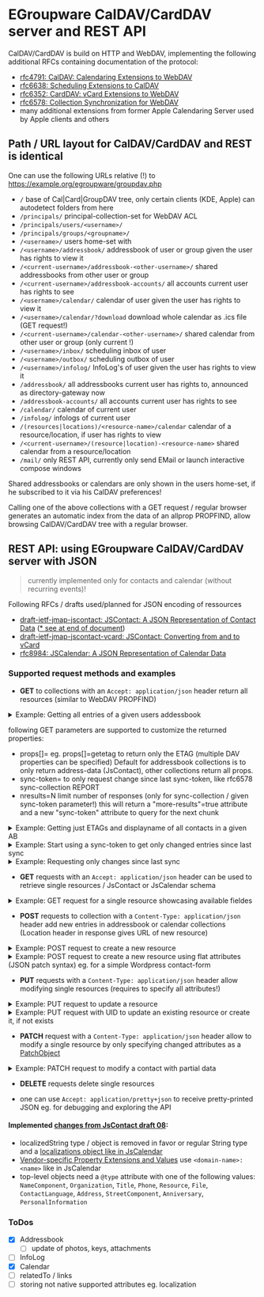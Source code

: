 # EGroupware CalDAV/CardDAV server and REST API

CalDAV/CardDAV is build on HTTP and WebDAV, implementing the following additional RFCs containing documentation of the protocol:
* [rfc4791: CalDAV: Calendaring Extensions to WebDAV](https://datatracker.ietf.org/doc/html/rfc4791)
* [rfc6638: Scheduling Extensions to CalDAV](https://datatracker.ietf.org/doc/html/rfc6638)
* [rfc6352: CardDAV: vCard Extensions to WebDAV](https://datatracker.ietf.org/doc/html/rfc6352)
* [rfc6578: Collection Synchronization for WebDAV](https://datatracker.ietf.org/doc/html/rfc6578)
* many additional extensions from former Apple Calendaring Server used by Apple clients and others

## Path / URL layout for CalDAV/CardDAV and REST is identical

One can use the following URLs relative (!) to https://example.org/egroupware/groupdav.php

- ```/```                        base of Cal|Card|GroupDAV tree, only certain clients (KDE, Apple) can autodetect folders from here
- ```/principals/```             principal-collection-set for WebDAV ACL
- ```/principals/users/<username>/```
- ```/principals/groups/<groupname>/```
- ```/<username>/```             users home-set with
- ```/<username>/addressbook/``` addressbook of user or group <username> given the user has rights to view it
- ```/<current-username>/addressbook-<other-username>/``` shared addressbooks from other user or group
- ```/<current-username>/addressbook-accounts/``` all accounts current user has rights to see
- ```/<username>/calendar/```    calendar of user <username> given the user has rights to view it
- ```/<username>/calendar/?download``` download whole calendar as .ics file (GET request!)
- ```/<current-username>/calendar-<other-username>/``` shared calendar from other user or group (only current <username>!)
- ```/<username>/inbox/```       scheduling inbox of user <username>
- ```/<username>/outbox/```      scheduling outbox of user <username>
- ```/<username>/infolog/```     InfoLog's of user <username> given the user has rights to view it
- ```/addressbook/``` all addressbooks current user has rights to, announced as directory-gateway now
- ```/addressbook-accounts/``` all accounts current user has rights to see
- ```/calendar/```    calendar of current user
- ```/infolog/```     infologs of current user
- ```/(resources|locations)/<resource-name>/calendar``` calendar of a resource/location, if user has rights to view
- ```/<current-username>/(resource|location)-<resource-name>``` shared calendar from a resource/location
- ```/mail/```   only REST API, currently only send EMail or launch interactive compose windows

Shared addressbooks or calendars are only shown in the users home-set, if he subscribed to it via his CalDAV preferences!

Calling one of the above collections with a GET request / regular browser generates an automatic index
from the data of an allprop PROPFIND, allow browsing CalDAV/CardDAV tree with a regular browser.

## REST API: using EGroupware CalDAV/CardDAV server with JSON
> currently implemented only for contacts and calendar (without recurring events)!

Following RFCs / drafts used/planned for JSON encoding of ressources
* [draft-ietf-jmap-jscontact: JSContact: A JSON Representation of Contact Data](https://datatracker.ietf.org/doc/html/draft-ietf-jmap-jscontact) 
([* see at end of document](#implemented-changes-from-jscontact-draft-08))
* [draft-ietf-jmap-jscontact-vcard: JSContact: Converting from and to vCard](https://datatracker.ietf.org/doc/html/draft-ietf-jmap-jscontact-vcard/)
* [rfc8984: JSCalendar: A JSON Representation of Calendar Data](https://datatracker.ietf.org/doc/html/rfc8984)

### Supported request methods and examples

* **GET** to collections with an ```Accept: application/json``` header return all resources (similar to WebDAV PROPFIND)
<details>
  <summary>Example: Getting all entries of a given users addessbook</summary>
  
```
curl https://example.org/egroupware/groupdav.php/<username>/addressbook/ -H "Accept: application/pretty+json" --user <username>
{
  "responses": {
    "/<username>/addressbook/1833": {
      "uid": "5638-8623c4830472a8ede9f9f8b30d435ea4",
      "prodId": "EGroupware Addressbook 21.1.001",
      "created": "2010-10-21T09:55:42Z",
      "updated": "2014-06-02T14:45:24Z",
      "name": [
        { "@type": "NameComponent", "type": "personal", "value": "Default" },
        { "@type": "NameComponent", "type": "surname", "value": "Tester" }
      ],
      "fullName": { "value": "Default Tester" },
      "organizations": {
        "org": {
          "@type": "Organization", 
          "name": "default.org",
          "units": {
            "org_unit": "department.default.org"
          }
        }
      },
      "emails": {
        "work": { "@type": "EmailAddress", "email": "test@test.com", "contexts": { "work": true }, "pref": 1 }
      },
      "phones": {
        "tel_work": { "@type": "Phone", "phone": "+49 123 4567890", "pref": 1, "features": { "voice": true }, "contexts": { "work": true } },
        "tel_cell": { "@type": "Phone", "phone": "012 3723567", "features": { "cell": true }, "contexts": { "work": true } }
      },
      "online": {
        "url": { "@type": "Resource", "resource": "https://www.test.com/", "type": "uri", "contexts": { "work": true } }
      },
      "notes": [
        "Test test TEST\n\\server\\share\n\\\nother\nblah"
      ],
    },
    "/<username>/addressbook/list-36": {
      "uid": "urn:uuid:dfa5cac5-987b-448b-85d7-6c8b529a835c",
      "name": "Example distribution list",
      "card": {
        "uid": "urn:uuid:dfa5cac5-987b-448b-85d7-6c8b529a835c",
        "prodId": "EGroupware Addressbook 21.1.001",
        "updated": "2018-04-11T14:46:43Z",
        "fullName": { "value": "Example distribution list" }
      },
      "members": {
        "5638-8623c4830472a8ede9f9f8b30d435ea4": true
      }
    }
  }
}
```
</details>
       
  following GET parameters are supported to customize the returned properties:
  - props[]=<DAV-prop-name> eg. props[]=getetag to return only the ETAG (multiple DAV properties can be specified)
    Default for addressbook collections is to only return address-data (JsContact), other collections return all props.
  - sync-token=<token> to only request change since last sync-token, like rfc6578 sync-collection REPORT
  - nresults=N limit number of responses (only for sync-collection / given sync-token parameter!)
    this will return a "more-results"=true attribute and a new "sync-token" attribute to query for the next chunk

<details>
   <summary>Example: Getting just ETAGs and displayname of all contacts in a given AB</summary>
   
```
curl -i 'https://example.org/egroupware/groupdav.php/<username>/addressbook/?props[]=getetag&props[]=displayname' -H "Accept: application/pretty+json" --user <username>
{
  "responses": {
    "/addressbook/1833": {
      "displayname": "Default Tester",
      "getetag": "\"1833:24\""
    },
    "/addressbook/1838": {
      "displayname": "Test Tester",
      "getetag": "\"1838:19\""
    }
  }
}
```
</details>

<details>
   <summary>Example: Start using a sync-token to get only changed entries since last sync</summary>
   
#### Initial request with empty sync-token and only requesting 10 entries per chunk:
```
curl 'https://example.org/egroupware/groupdav.php/addressbook/?sync-token=&nresults=10&props[]=displayname' -H "Accept: application/pretty+json" --user <username>
{
  "responses": {
    "/addressbook/2050": "Frau Margot Test-Notifikation",
    "/addressbook/2384": "Test Tester",
    "/addressbook/5462": "Margot Testgedöns",
    "/addressbook/2380": "Frau Test Defaulterin",
    "/addressbook/5474": "Noch ein Neuer",
    "/addressbook/5575": "Mr New Name",
    "/addressbook/5461": "Herr Hugo Kurt Müller Senior",
    "/addressbook/5601": "Steve Jobs",
    "/addressbook/5603": "Ralf Becker",
    "/addressbook/1838": "Test Tester"
  },
  "more-results": true,
  "sync-token": "https://example.org/egroupware/groupdav.php/addressbook/1400867824"
}
```
#### Requesting next chunk:
```
curl 'https://example.org/egroupware/groupdav.php/addressbook/?sync-token=https://example.org/egroupware/groupdav.php/addressbook/1400867824&nresults=10&props[]=displayname' -H "Accept: application/pretty+json" --user <username>
{
  "responses": {
    "/addressbook/1833": "Default Tester",
    "/addressbook/5597": "Neuer Testschnuffi",
    "/addressbook/5593": "Muster Max",
    "/addressbook/5628": "2. Test Contact",
    "/addressbook/5629": "Testen Tester",
    "/addressbook/5630": "Testen Tester",
    "/addressbook/5633": "Testen Tester",
    "/addressbook/5635": "Test4 Tester",
    "/addressbook/5638": "Test Kontakt",
    "/addressbook/5636": "Test Default"
  },
  "more-results": true,
  "sync-token": "https://example.org/egroupware/groupdav.php/addressbook/1427103057"
}
```
</details>

<details>
   <summary>Example: Requesting only changes since last sync</summary>
   
#### ```sync-token``` from last sync need to be specified (note the null for a deleted resource!)
```
curl 'https://example.org/egroupware/groupdav.php/addressbook/?sync-token=https://example.org/egroupware/groupdav.php/addressbook/1400867824' -H "Accept: application/pretty+json" --user <username>
{
  "responses": {
    "/addressbook/5597": null,
    "/addressbook/5593": {
      "uid": "5638-8623c4830472a8ede9f9f8b30d435ea4",
      "prodId": "EGroupware Addressbook 21.1.001",
      "created": "2010-10-21T09:55:42Z",
      "updated": "2014-06-02T14:45:24Z",
      "name": [
        { "@type": "NameComponent", "type": "personal", "value": "Default" },
        { "@type": "NameComponent", "type": "surname", "value": "Tester" }
      ],
      "fullName": "Default Tester",
....
    }
  },
  "sync-token": "https://example.org/egroupware/groupdav.php/addressbook/1427103057"
}
```
</details>

* **GET**  requests with an ```Accept: application/json``` header can be used to retrieve single resources / JsContact or JsCalendar schema
<details>
   <summary>Example: GET request for a single resource showcasing available fieldes</summary>
   
```
curl 'https://example.org/egroupware/groupdav.php/addressbook/6502' -H "Accept: application/pretty+json" --user <username>
{
    "uid": "addressbook-6502-8623c4830472a8ede9f9f8b30d435ea4",
    "prodId": "EGroupware Addressbook 21.1.003",
    "created": "2022-12-14T13:35:02Z",
    "updated": "2022-12-14T13:39:14Z",
    "kind": "individual",
    "name": [
        { "@type": "NameComponent", "type": "prefix", "value": "Prefix/Title" },
        { "@type": "NameComponent", "type": "personal", "value": "Frist" },
        { "@type": "NameComponent", "type": "additional", "value": "Middle" },
        { "@type": "NameComponent", "type": "surname", "value": "Last" },
        { "@type": "NameComponent", "type": "suffix", "value": "Postfix" }
    ],
    "fullName": "Prefix/Title Frist Middle Last Postfix",
    "organizations": {
        "org": {
            "@type": "Organization",
            "name": "Organisation",
            "units": { "org_unit": "Department" }
        }
    },
    "titles": {
        "title": {
            "@type": "Title",
            "title": "Postion",
            "organization": "org"
        },
        "role": {
            "@type": "Title",
            "title": "Occupation",
            "organization": "org"
        }
    },
    "emails": {
        "work": {
            "@type": "EmailAddress",
            "email": "email@example.org",
            "contexts": { "work": true },
            "pref": 1
        },
        "private": {
            "@type": "EmailAddress",
            "email": "private.email@example.org",
            "contexts": { "private": true }
        }
    },
    "phones": {
        "tel_work": {
            "@type": "Phone",
            "phone": "+1(234)5678901",
            "features": { "voice": true },
            "contexts": { "work": true }
        },
        "tel_cell": {
            "@type": "Phone",
            "phone": "+1(234)5678901",
            "features": { "cell": true },
            "contexts": { "work": true }
        },
        "tel_fax": {
            "@type": "Phone",
            "phone": "+1(234)5678901",
            "features": { "fax": true },
            "contexts": { "work": true }
        },
        "tel_assistent": {
            "@type": "Phone",
            "phone": "+1(234)5678901",
            "features": { "voice": true },
            "contexts": { "assistant": true }
        },
        "tel_car": {
            "@type": "Phone",
            "phone": "+1(234)5678901",
            "features": { "voice": true },
            "contexts": { "car": true }
        },
        "tel_pager": {
            "@type": "Phone",
            "phone": "+1(234)5678901",
            "features": { "pager": true },
            "contexts": { "work": true }
        },
        "tel_home": {
            "@type": "Phone",
            "phone": "+1(234)5678901",
            "features": { "voice": true },
            "contexts": { "private": true }
        },
        "tel_fax_home": {
            "@type": "Phone",
            "phone": "+1(234)5678901",
            "features": { "fax": true },
            "contexts": { "private": true }
        },
        "tel_cell_private": {
            "@type": "Phone",
            "phone": "+1(234)5678901",
            "features": { "cell": true },
            "contexts": { "private": true }
        },
        "tel_other": {
            "@type": "Phone",
            "phone": "+1(234)5678901",
            "features": { "voice": true },
            "contexts": { "work": true }
        }
    },
    "online": {
        "url": {
            "@type": "Resource",
            "resource": "https://example.org",
            "type": "uri",
            "contexts": { "work": true }
        },
        "url_home": {
            "@type": "Resource",
            "resource": "https://private.example.org",
            "type": "uri",
            "contexts": { "private": true }
        }
    },
    "addresses": {
        "work": {
            "@type": "Address",
            "locality": "City",
            "region": "Rheinland-Pfalz",
            "country": "DEUTSCHLAND",
            "postcode": "12345",
            "countryCode": "DE",
            "street": [
                { "@type": "StreetComponent", "type": "name", "value": "Street" },
                { "@type": "StreetComponent", "type": "separator", "value": "\n" },
                { "@type": "StreetComponent", "type": "name", "value": "Street2" ],
            "contexts": { "work": true },
            "pref": 1
        },
        "home": {
            "@type": "Address",
            "locality": "PrivateCity",
            "country": "DEUTSCHLAND",
            "postcode": "12345",
            "countryCode": "DE",
            "street": [
                { "@type": "StreetComponent", "type": "name", "value": "PrivateStreet" },
                { "@type": "StreetComponent", "type": "separator", "value": "\n" },
                { "@type": "StreetComponent", "type": "name", "value": "PrivateStreet2" }
            ],
            "contexts": { "home": true }
        }
    },
    "photos": {
        "photo": {
            "@type": "File",
            "href": "https://boulder.egroupware.org/egroupware/api/avatar.php?contact_id=6502&lavatar=1&etag=0",
            "mediaType": "image/jpeg"
        }
    },
    "anniversaries": {
        "bday": {
            "@type": "Anniversary",
            "type": "birth",
            "date": "2022-12-14"
        }
    },
    "categories": {
        "Kategorie": true,
        "My Contacts": true
    },
    "egroupware.org:assistant": "Assistent"
}
```
</details>

* **POST** requests to collection with a ```Content-Type: application/json``` header add new entries in addressbook or calendar collections
       (Location header in response gives URL of new resource)
<details>
   <summary>Example: POST request to create a new resource</summary>
   
```
cat <<EOF | curl -i 'https://example.org/egroupware/groupdav.php/<username>/addressbook/' -X POST -d @- -H "Content-Type: application/json" --user <username>
{
  "uid": "5638-8623c4830472a8ede9f9f8b30d435ea4",
  "prodId": "EGroupware Addressbook 21.1.001",
  "created": "2010-10-21T09:55:42Z",
  "updated": "2014-06-02T14:45:24Z",
  "name": [
    { "type": "@type": "NameComponent", "personal", "value": "Default" },
    { "type": "@type": "NameComponent", "surname", "value": "Tester" }
  ],
  "fullName": { "value": "Default Tester" },
....
}
EOF

HTTP/1.1 201 Created
Location: https://example.org/egroupware/groupdav.php/<username>/addressbook/1234
```
</details>

<details>
   <summary>Example: POST request to create a new resource using flat attributes (JSON patch syntax) eg. for a simple Wordpress contact-form</summary>

```
cat <<EOF | curl -i 'https://example.org/egroupware/groupdav.php/<username>/addressbook/' -X POST -d @- -H "Content-Type: application/json" --user <username>
{
  "fullName": "First Tester",
  "name/personal": "First",
  "name/surname":  "Tester",
  "organizations/org/name": "Test Organization",
  "emails/work": "test.user@test-user.org",
  "addresses/work/locality": "Test-Town",
  "addresses/work/postcode": "12345",
  "addresses/work/street": "Teststr. 123",
  "addresses/work/country": "Germany",
  "addresses/work/countryCode": "DE",
  "phones/tel_work": "+49 123 4567890",
  "online/url": "https://www.example.org/",
  "notes/note": "This is a note.",
  "egroupware.org:customfields/Test": "Content for Test"
}
EOF

HTTP/1.1 201 Created
Location: https://example.org/egroupware/groupdav.php/<username>/addressbook/1234
```
</details>

* **PUT**  requests with  a ```Content-Type: application/json``` header allow modifying single resources (requires to specify all attributes!)

<details>
   <summary>Example: PUT request to update a resource</summary>

```
cat <<EOF | curl -i 'https://example.org/egroupware/groupdav.php/<username>/addressbook/1234' -X PUT -d @- -H "Content-Type: application/json" --user <username>
{
  "uid": "5638-8623c4830472a8ede9f9f8b30d435ea4",
  "prodId": "EGroupware Addressbook 21.1.001",
  "created": "2010-10-21T09:55:42Z",
  "updated": "2014-06-02T14:45:24Z",
  "name": [
    { "type": "@type": "NameComponent", "personal", "value": "Default" },
    { "type": "@type": "NameComponent", "surname", "value": "Tester" }
  ],
  "fullName": { "value": "Default Tester" },
....
}
EOF

HTTP/1.1 204 No Content
```
</details>

<details>
   <summary>Example: PUT request with UID to update an existing resource or create it, if not exists</summary>

```
cat <<EOF | curl -i 'https://example.org/egroupware/groupdav.php/<username>/addressbook/5638-8623c4830472a8ede9f9f8b30d435ea4' -X PUT -d @- -H "Content-Type: application/json" --user <username>
{
  "uid": "5638-8623c4830472a8ede9f9f8b30d435ea4",
  "prodId": "EGroupware Addressbook 21.1.001",
  "created": "2010-10-21T09:55:42Z",
  "updated": "2014-06-02T14:45:24Z",
  "name": [
    { "type": "@type": "NameComponent", "personal", "value": "Default" },
    { "type": "@type": "NameComponent", "surname", "value": "Tester" }
  ],
  "fullName": { "value": "Default Tester" },
....
}
EOF
```
Update of an existing one:
```
HTTP/1.1 204 No Content
```
New contact:
```
HTTP/1.1 201 Created
Location: https://example.org/egroupware/groupdav.php/<username>/addressbook/1234
```
</details>


* **PATCH** request with a ```Content-Type: application/json``` header allow to modify a single resource by only specifying changed attributes as a [PatchObject](https://www.rfc-editor.org/rfc/rfc8984.html#type-PatchObject)

<details>
   <summary>Example: PATCH request to modify a contact with partial data</summary>

```
cat <<EOF | curl -i 'https://example.org/egroupware/groupdav.php/<username>/addressbook/1234' -X PATCH -d @- -H "Content-Type: application/json" --user <username>
{
  "name": [
    {
      "@type": "NameComponent",
      "type": "personal",
      "value": "Testfirst"
    },
    {
      "@type": "NameComponent",
      "type": "surname",
      "value": "Username"
    }
  ],
  "fullName": "Testfirst Username",
  "organizations/org/name": "Test-User.org",
  "emails/work/email": "test.user@test-user.org"
}
EOF

HTTP/1.1 204 No content
```
</details>

* **DELETE** requests delete single resources

* one can use ```Accept: application/pretty+json``` to receive pretty-printed JSON eg. for debugging and exploring the API

#### Implemented [changes from JsContact draft 08](https://github.com/rsto/draft-stepanek-jscontact/compare/draft-ietf-jmap-jscontact-08):
* localizedString type / object is removed in favor or regular String type and a [localizations object like in JsCalendar](https://datatracker.ietf.org/doc/html/rfc8984#section-4.6.1)
* [Vendor-specific Property Extensions and Values](https://datatracker.ietf.org/doc/html/draft-ietf-jmap-jscontact-07#section-1.3) 
use ```<domain-name>:<name>``` like in JsCalendar
* top-level objects need a ```@type``` attribute with one of the following values: 
```NameComponent```, ```Organization```, ```Title```, ```Phone```, ```Resource```, ```File```, ```ContactLanguage```, 
```Address```, ```StreetComponent```, ```Anniversary```, ```PersonalInformation```

### ToDos
- [x] Addressbook
  - [ ] update of photos, keys, attachments
- [ ] InfoLog
- [X] Calendar
- [ ] relatedTo / links
- [ ] storing not native supported attributes eg. localization